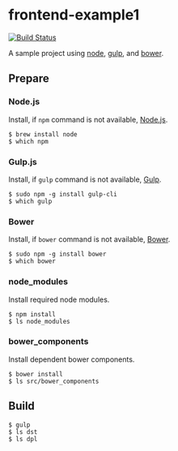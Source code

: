 # frontend-example1

[![Build Status](https://travis-ci.org/jinahya/frontend-example1.svg?branch=master)](https://travis-ci.org/jinahya/frontend-example1)

A sample project using [node](https://www.npmjs.com/), [gulp](http://gulpjs.com/), and [bower](http://bower.io/).

## Prepare
### Node.js
Install, if `npm` command is not available, [Node.js](https://nodejs.org/en/).
```
$ brew install node
$ which npm
```
### Gulp.js
Install, if `gulp` command is not available, [Gulp](http://gulpjs.com/).
```
$ sudo npm -g install gulp-cli
$ which gulp
```
### Bower
Install, if `bower` command is not available, [Bower](http://bower.io/).
```
$ sudo npm -g install bower
$ which bower
```
### node_modules
Install required node modules.
```
$ npm install
$ ls node_modules
```
### bower_components
Install dependent bower components.
```
$ bower install
$ ls src/bower_components
```

## Build
```
$ gulp
$ ls dst
$ ls dpl
```
